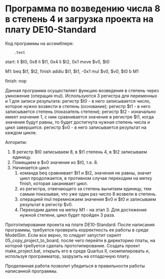 # Программа по возведению числа 8 в степень 4 и загрузка проекта на плату DE10-Standard
Код программы на ассемблере:

		.text 
			
start: 		li $t0, 0x8 
			li $t1, 0x4 
			li $t2, 0x1 
			move $v0, $t0 

M1: 		beq $t1, $t2, finish 
			addiu $t1, $t1, -0x1 
			mul $v0, $v0, $t0 
			b M1 

finish: 	nop

Данная программа осуществляет функцию возведения в степень через умножение (операция mul).
Используются 3 регистра для переменных и 1 для записи результата:
регистр $t0 - в него записывается число, которое нужно возвести в степень (основание);
регистр $t1 - в него записывается степень (показатель степени);
регистр $t2 - изначально имеет значение 1, с ним сравнивается значение в регистре $t1, 
когда значения будут равны, то будет достигнута нужная степень числа и цикл завершится.
регистр $v0 - в него записывается результат на каждом цикле.

Алгоритм:
1. В регистр $t0 записываем 8, в $t1 степень 4, в $t2 записываем единицу.
2. Помещаем в $v0 значение из $t0, т.е. 8.
3. Начинается цикл: 
   1) команда beq сравнивает $t1 и $t2, значения не равны, значит цикл продолжается,
      в противном случае переходим на метку finish, которая заканивает цикл.
   2) из регистра, отвечающего за степень вычитаем единицу, тем самым показывая, что уже
      один раз число 8 возвели в степень.
   3) операцией mul перемножаем значения $v0 и $t0 и записываем результат в регистр $v0.
   4) Переходим далее на метку M1 - на этап 3.
Для достижения нужной степени, цикл будет пройден 3 раза.

Прототипирование проекта на плате DE10-Standard:
После написания программы, требуется проверить корректность ее работы в среде ModelSim.
Если все верно, то следует запустит скрипт 05_copy_project_to_board, после чего 
перейти в директорию платы, на которой требуется сделать прототипирование.
Создать проект make_project.bat, открыть его в среде Quartus II, скомпилировать
и, используя программатор, зазрузить на отладочную плату.

Проделанная работа позволит убедиться в правильности работы написанной программы.